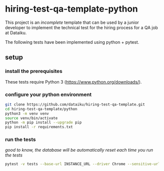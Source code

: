 # hiring-test-qa-template-python

This project is an _incomplete_ template that can be used by a junior developer to implement the technical test for the hiring process for a QA job at Dataiku.

The following tests have been implemented using python + pytest.

## setup

### install the prerequisites

These tests require Python 3 (https://www.python.org/downloads/).

### configure your python environment

```sh
git clone https://github.com/dataiku/hiring-test-qa-template.git
cd hiring-test-qa-template/python
python3 -m venv venv
source venv/bin/activate
python -m pip install --upgrade pip
pip install -r requirements.txt
```

### run the tests

*good to know, the database will be automatically reset each time you run the tests*

```sh
pytest -v tests --base-url INSTANCE_URL --driver Chrome --sensitive-url dataiku.com
````
